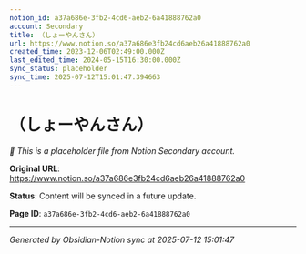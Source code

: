 ```yaml
---
notion_id: a37a686e-3fb2-4cd6-aeb2-6a41888762a0
account: Secondary
title: （しょーやんさん）
url: https://www.notion.so/a37a686e3fb24cd6aeb26a41888762a0
created_time: 2023-12-06T02:49:00.000Z
last_edited_time: 2024-05-15T16:30:00.000Z
sync_status: placeholder
sync_time: 2025-07-12T15:01:47.394663
---
```


# （しょーやんさん）

*🔄 This is a placeholder file from Notion Secondary account.*

**Original URL**: https://www.notion.so/a37a686e3fb24cd6aeb26a41888762a0

**Status**: Content will be synced in a future update.

**Page ID**: `a37a686e-3fb2-4cd6-aeb2-6a41888762a0`

---

*Generated by Obsidian-Notion sync at 2025-07-12 15:01:47*
